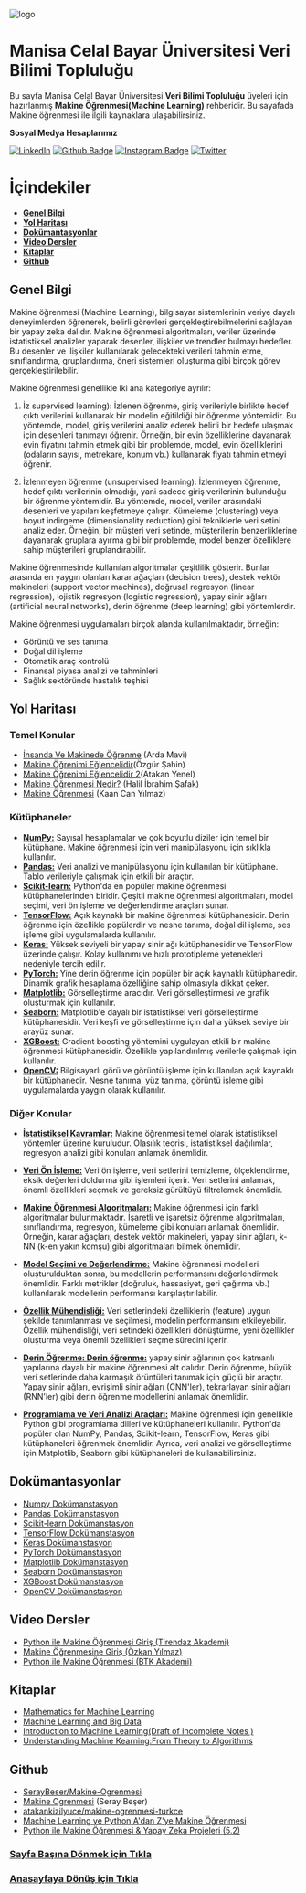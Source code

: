 ![logo](https://i.hizliresim.com/mkaepve.jpg)
# Manisa Celal Bayar Üniversitesi Veri Bilimi Topluluğu #
Bu sayfa Manisa Celal Bayar Üniversitesi **Veri Bilimi Topluluğu** üyeleri için hazırlanmış **Makine Öğrenmesi(Machine Learning)** rehberidir.
Bu sayafada Makine öğrenmesi ile ilgili kaynaklara ulaşabilirsiniz.

**Sosyal Medya Hesaplarımız**

[![LinkedIn](https://img.shields.io/badge/LinkedIn-%230077B5.svg?&style=flat-square&logo=linkedin&logoColor=white)](https://www.linkedin.com/company/verimcbu/)
[![Github Badge](https://img.shields.io/badge/-Github-000?style=quare&labelColor=000&logo=Github&logoColor=white&link=link)](https://github.com/Veri-Web)
[![Instagram Badge](https://img.shields.io/badge/-Instagram-C13584?style=flat-quare&labelColor=C13584&logo=instagram&logoColor=white&link=link)](https://www.instagram.com/verimcbu/)    [![Twitter](https://img.shields.io/badge/Twitter-%231DA1F2.svg?&style=flat-square&logo=twitter&logoColor=white)](https://twitter.com/verimcbu)


# İçindekiler

* **[Genel Bilgi](#genel-bilgi)** 
* **[Yol Haritası](#yol-haritası)**
* **[Dokümantasyonlar](#Dokümantasyonlar)**
* **[Video Dersler](#Video-Dersler)**
* **[Kitaplar](#kitaplar)**
* **[Github](#github)**

## Genel Bilgi
  Makine öğrenmesi (Machine Learning), bilgisayar sistemlerinin veriye dayalı deneyimlerden öğrenerek, belirli görevleri gerçekleştirebilmelerini sağlayan bir yapay zeka dalıdır. Makine öğrenmesi algoritmaları, veriler üzerinde istatistiksel analizler yaparak desenler, ilişkiler ve trendler bulmayı hedefler. Bu desenler ve ilişkiler kullanılarak gelecekteki verileri tahmin etme, sınıflandırma, gruplandırma, öneri sistemleri oluşturma gibi birçok görev gerçekleştirilebilir.

  Makine öğrenmesi genellikle iki ana kategoriye ayrılır:

  1. İz supervised learning): İzlenen öğrenme, giriş verileriyle birlikte hedef çıktı verilerini kullanarak bir modelin eğitildiği bir öğrenme yöntemidir. Bu yöntemde, model, giriş verilerini analiz ederek belirli bir hedefe ulaşmak için desenleri tanımayı öğrenir. Örneğin, bir evin özelliklerine dayanarak evin fiyatını tahmin etmek gibi bir problemde, model, evin özelliklerini (odaların sayısı, metrekare, konum vb.) kullanarak fiyatı tahmin etmeyi öğrenir.

  2. İzlenmeyen öğrenme (unsupervised learning): İzlenmeyen öğrenme, hedef çıktı verilerinin olmadığı, yani sadece giriş verilerinin bulunduğu bir öğrenme yöntemidir. Bu yöntemde, model, veriler arasındaki desenleri ve yapıları keşfetmeye çalışır. Kümeleme (clustering) veya boyut indirgeme (dimensionality reduction) gibi tekniklerle veri setini analiz eder. Örneğin, bir müşteri veri setinde, müşterilerin benzerliklerine dayanarak gruplara ayırma gibi bir problemde, model benzer özelliklere sahip müşterileri gruplandırabilir.

  Makine öğrenmesinde kullanılan algoritmalar çeşitlilik gösterir. Bunlar arasında en yaygın olanları karar ağaçları (decision trees), destek vektör makineleri (support vector machines), doğrusal regresyon (linear regression), lojistik regresyon (logistic regression), yapay sinir ağları (artificial neural networks), derin öğrenme (deep learning) gibi yöntemlerdir.

  Makine öğrenmesi uygulamaları birçok alanda kullanılmaktadır, örneğin:
  - Görüntü ve ses tanıma
  - Doğal dil işleme
  - Otomatik araç kontrolü
  - Finansal piyasa analizi ve tahminleri
  - Sağlık sektöründe hastalık teşhisi

## Yol Haritası
### Temel Konular
* [İnsanda Ve Makinede Öğrenme](http://www.ardamavi.com/2017/07/insanda-ve-makinede-ogrenme.html) (Arda Mavi)
* [Makine Öğrenimi Eğlencelidir](https://medium.com/t%C3%BCrkiye/makine-%C3%B6%C4%9Frenimi-e%C4%9Flencelidir-2ad33ae37bea)(Özgür Şahin)
* [Makine Öğrenimi Eğlencelidir 2](https://medium.com/bili%C5%9Fim-hareketi/makine-%C3%B6%C4%9Frenimi-e%C4%9Flencelidir-2-k%C4%B1s%C4%B1m-6b464cbdf40c)(Atakan Yenel)
* [Makine Öğrenmesi Nedir?](https://medium.com/türkiye/makine-öğrenmesi-nedir-20dee450b56e) (Halil İbrahim Şafak)
* [Makine Öğrenmesi](https://www.udemy.com/machine-learning-ve-python-adan-zye-makine-ogrenmesi-4/) (Kaan Can Yılmaz)


### Kütüphaneler
* **[NumPy:]()** Sayısal hesaplamalar ve çok boyutlu diziler için temel bir kütüphane. Makine öğrenmesi için veri manipülasyonu için sıklıkla kullanılır.
* **[Pandas:]()** Veri analizi ve manipülasyonu için kullanılan bir kütüphane. Tablo verileriyle çalışmak için etkili bir araçtır.
* **[Scikit-learn:]()** Python'da en popüler makine öğrenmesi kütüphanelerinden biridir. Çeşitli makine öğrenmesi algoritmaları, model seçimi, veri ön işleme ve değerlendirme araçları sunar.
* **[TensorFlow:]()** Açık kaynaklı bir makine öğrenmesi kütüphanesidir. Derin öğrenme için özellikle popülerdir ve nesne tanıma, doğal dil işleme, ses işleme gibi uygulamalarda kullanılır.
* **[Keras:]()** Yüksek seviyeli bir yapay sinir ağı kütüphanesidir ve TensorFlow üzerinde çalışır. Kolay kullanımı ve hızlı prototipleme yetenekleri nedeniyle tercih edilir.
* **[PyTorch:]()** Yine derin öğrenme için popüler bir açık kaynaklı kütüphanedir. Dinamik grafik hesaplama özelliğine sahip olmasıyla dikkat çeker.
* **[Matplotlib:]()** Görselleştirme aracıdır. Veri görselleştirmesi ve grafik oluşturmak için kullanılır.
* **[Seaborn:]()** Matplotlib'e dayalı bir istatistiksel veri görselleştirme kütüphanesidir. Veri keşfi ve görselleştirme için daha yüksek seviye bir arayüz sunar.
* **[XGBoost:]()** Gradient boosting yöntemini uygulayan etkili bir makine öğrenmesi kütüphanesidir. Özellikle yapılandırılmış verilerle çalışmak için kullanılır.
* **[OpenCV:]()** Bilgisayarlı görü ve görüntü işleme için kullanılan açık kaynaklı bir kütüphanedir. Nesne tanıma, yüz tanıma, görüntü işleme gibi uygulamalarda yaygın olarak kullanılır.

### Diğer Konular
 * **[İstatistiksel Kavramlar:]()** Makine öğrenmesi temel olarak istatistiksel yöntemler üzerine kuruludur. Olasılık teorisi, istatistiksel dağılımlar, regresyon analizi gibi konuları anlamak önemlidir.

* **[Veri Ön İşleme:]()** Veri ön işleme, veri setlerini temizleme, ölçeklendirme, eksik değerleri doldurma gibi işlemleri içerir. Veri setlerini anlamak, önemli özellikleri seçmek ve gereksiz gürültüyü filtrelemek önemlidir.

* **[Makine Öğrenmesi Algoritmaları:]()** Makine öğrenmesi için farklı algoritmalar bulunmaktadır. İşaretli ve işaretsiz öğrenme algoritmaları, sınıflandırma, regresyon, kümeleme gibi konuları anlamak önemlidir. Örneğin, karar ağaçları, destek vektör makineleri, yapay sinir ağları, k-NN (k-en yakın komşu) gibi algoritmaları bilmek önemlidir.

* **[Model Seçimi ve Değerlendirme:]()** Makine öğrenmesi modelleri oluşturulduktan sonra, bu modellerin performansını değerlendirmek önemlidir. Farklı metrikler (doğruluk, hassasiyet, geri çağırma vb.) kullanılarak modellerin performansı karşılaştırılabilir.

* **[Özellik Mühendisliği:]()** Veri setlerindeki özelliklerin (feature) uygun şekilde tanımlanması ve seçilmesi, modelin performansını etkileyebilir. Özellik mühendisliği, veri setindeki özellikleri dönüştürme, yeni özellikler oluşturma veya önemli özellikleri seçme sürecini içerir.

* **[Derin Öğrenme: Derin öğrenme:]()** yapay sinir ağlarının çok katmanlı yapılarına dayalı bir makine öğrenmesi alt dalıdır. Derin öğrenme, büyük veri setlerinde daha karmaşık örüntüleri tanımak için güçlü bir araçtır. Yapay sinir ağları, evrişimli sinir ağları (CNN'ler), tekrarlayan sinir ağları (RNN'ler) gibi derin öğrenme modellerini anlamak önemlidir.

* **[Programlama ve Veri Analizi Araçları:]()** Makine öğrenmesi için genellikle Python gibi programlama dilleri ve kütüphaneleri kullanılır. Python'da popüler olan NumPy, Pandas, Scikit-learn, TensorFlow, Keras gibi kütüphaneleri öğrenmek önemlidir. Ayrıca, veri analizi ve görselleştirme için Matplotlib, Seaborn gibi kütüphaneleri de kullanabilirsiniz.

## Dokümantasyonlar
* [Numpy Dokümanstasyon](https://numpy.org/doc/)
* [Pandas Dokümanstasyon](https://pandas.pydata.org/pandas-docs/stable/)
* [Scikit-learn Dokümanstasyon](https://scikit-learn.org/stable/index.html)
* [TensorFlow Dokümanstasyon](https://www.tensorflow.org/api_docs)
* [Keras Dokümanstasyon](https://keras.io/)
* [PyTorch Dokümanstasyon](https://pytorch.org/docs/stable/index.html)
* [Matplotlib Dokümanstasyon](https://matplotlib.org/stable/index.html)
* [Seaborn Dokümanstasyon](https://seaborn.pydata.org/tutorial.html)
* [XGBoost Dokümanstasyon](https://xgboost.readthedocs.io/en/stable/)
* [OpenCV Dokümanstasyon](https://docs.opencv.org/4.x/d9/df8/tutorial_root.html)


## Video Dersler
* [Python ile Makine Öğrenmesi Giriş (Tirendaz Akademi)](https://www.youtube.com/playlist?list=PLfMRLSpipmfuumcvO3fObVAUpSqYAcZmF)
* [Makine Öğrenmesine Giriş (Özkan Yılmaz)](https://www.youtube.com/playlist?list=PLlHW_nnK3v5hlnKAsAUToYFCHYGBsR_6a)
* [Python ile Makine Öğrenmesi (BTK Akademi)](https://www.btkakademi.gov.tr/portal/course/python-ile-makine-ogrenmesi-11800)

## Kitaplar
* [Mathematics for Machine Learning](https://mml-book.github.io/)
* [Machine Learning and Big Data](https://www.kareemalkaseer.com/books/ml)
* [Introduction to Machine Learning(Draft of Incomplete Notes
)](https://ai.stanford.edu/~nilsson/mlbook.html)
* [Understanding Machine Kearning:From Theory to Algorithms](https://www.cs.huji.ac.il/~shais/UnderstandingMachineLearning/copy.html)

## Github
* [SerayBeser/Makine-Ogrenmesi](https://github.com/SerayBeser/Makine-Ogrenmesi)
* [Makine Ogrenmesi](https://github.com/SerayBeser/Makine-Ogrenmesi) (Seray Beşer)
* [atakankizilyuce/makine-ogrenmesi-turkce](https://github.com/atakankizilyuce/makine-ogrenmesi-turkce)
* [Machine Learning ve Python A'dan Z'ye Makine Öğrenmesi](https://github.com/dataiteam/7-ADIMLIK-YAPAY-ZEKA-YOLCULUGU/tree/master/Machine%20Learning%20ve%20Python%20A'dan%20Z'ye%20Makine%20%C3%96%C4%9Frenmesi%20(4))
* [Python ile Makine Öğrenmesi & Yapay Zeka Projeleri (5.2)](https://github.com/dataiteam/7-ADIMLIK-YAPAY-ZEKA-YOLCULUGU/tree/master/Python%20ile%20Makine%20%C3%96%C4%9Frenmesi%20%26%20Yapay%20Zeka%20Projeleri%20(5.2))

### [Sayfa Başına Dönmek için Tıkla](#İçindekiler)
### [Anasayfaya Dönüş için Tıkla](https://github.com/Furk4nBulut/Veri-Billimi-Toplulugu-Rehber)

